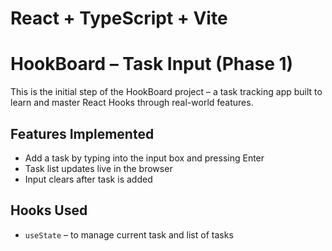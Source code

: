 # React + TypeScript + Vite

# HookBoard – Task Input (Phase 1)

This is the initial step of the HookBoard project – a task tracking app built to learn and master React Hooks through real-world features.

## Features Implemented

- Add a task by typing into the input box and pressing Enter
- Task list updates live in the browser
- Input clears after task is added

## Hooks Used

- `useState` – to manage current task and list of tasks
